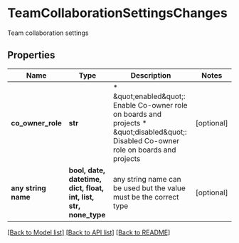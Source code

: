 # TeamCollaborationSettingsChanges

Team collaboration settings

## Properties
Name | Type | Description | Notes
------------ | ------------- | ------------- | -------------
**co_owner_role** | **str** |  * \&quot;enabled\&quot;: Enable Co-owner role on boards and projects * \&quot;disabled\&quot;: Disabled Co-owner role on boards and projects  | [optional] 
**any string name** | **bool, date, datetime, dict, float, int, list, str, none_type** | any string name can be used but the value must be the correct type | [optional]

[[Back to Model list]](../README.md#documentation-for-models) [[Back to API list]](../README.md#documentation-for-api-endpoints) [[Back to README]](../README.md)


